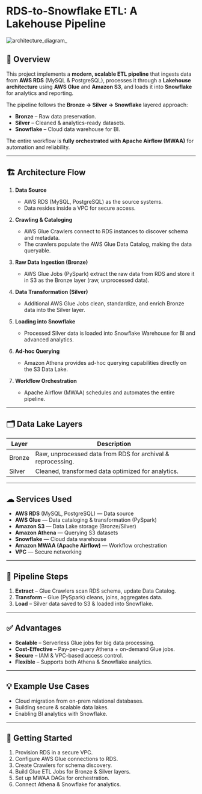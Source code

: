 # RDS-to-Snowflake ETL: A Lakehouse Pipeline

![architecture_diagram_](https://github.com/user-attachments/assets/4ba4e92a-a487-4a1a-a9f0-e3331883c9e0)

## 📌 Overview

This project implements a **modern, scalable ETL pipeline** that ingests data from **AWS RDS** (MySQL & PostgreSQL), processes it through a **Lakehouse architecture** using **AWS Glue** and **Amazon S3**, and loads it into **Snowflake** for analytics and reporting.

The pipeline follows the **Bronze → Silver → Snowflake** layered approach:

- **Bronze** – Raw data preservation.
- **Silver** – Cleaned & analytics-ready datasets.
- **Snowflake** – Cloud data warehouse for BI.

The entire workflow is **fully orchestrated with Apache Airflow (MWAA)** for automation and reliability.

---

## 🏗 Architecture Flow

1. **Data Source**  
   - AWS RDS (MySQL, PostgreSQL) as the source systems.
   - Data resides inside a VPC for secure access.

2. **Crawling & Cataloging**  
   - AWS Glue Crawlers connect to RDS instances to discover schema and metadata.
   - The crawlers populate the AWS Glue Data Catalog, making the data queryable.

4. **Raw Data Ingestion (Bronze)**  
   - AWS Glue Jobs (PySpark) extract the raw data from RDS and store it in S3 as the Bronze layer (raw, unprocessed data).

5. **Data Transformation (Silver)**  
   - Additional AWS Glue Jobs clean, standardize, and enrich Bronze data into the Silver layer.

6. **Loading into Snowflake**  
   - Processed Silver data is loaded into Snowflake Warehouse for BI and advanced analytics.

7. **Ad-hoc Querying**  
   - Amazon Athena provides ad-hoc querying capabilities directly on the S3 Data Lake.

8. **Workflow Orchestration**  
   - Apache Airflow (MWAA) schedules and automates the entire pipeline.

---

## 🗂 Data Lake Layers

| Layer  | Description |
|--------|-------------|
| Bronze | Raw, unprocessed data from RDS for archival & reprocessing. |
| Silver | Cleaned, transformed data optimized for analytics. |

---

## ☁ Services Used

- **AWS RDS** (MySQL, PostgreSQL) — Data source  
- **AWS Glue** — Data cataloging & transformation (PySpark)  
- **Amazon S3** — Data Lake storage (Bronze/Silver)  
- **Amazon Athena** — Querying S3 datasets  
- **Snowflake** — Cloud data warehouse  
- **Amazon MWAA (Apache Airflow)** — Workflow orchestration  
- **VPC** — Secure networking  

---

## 🔄 Pipeline Steps

1. **Extract** – Glue Crawlers scan RDS schema, update Data Catalog.  
2. **Transform** – Glue (PySpark) cleans, joins, aggregates data.  
3. **Load** – Silver data saved to S3 & loaded into Snowflake.

---

## ✅ Advantages

- **Scalable** – Serverless Glue jobs for big data processing.  
- **Cost-Effective** – Pay-per-query Athena + on-demand Glue jobs.  
- **Secure** – IAM & VPC-based access control.  
- **Flexible** – Supports both Athena & Snowflake analytics.

---

## 💡 Example Use Cases

- Cloud migration from on-prem relational databases.  
- Building secure & scalable data lakes.  
- Enabling BI analytics with Snowflake.

---

## 🚀 Getting Started

1. Provision RDS in a secure VPC.  
2. Configure AWS Glue connections to RDS.  
3. Create Crawlers for schema discovery.  
4. Build Glue ETL Jobs for Bronze & Silver layers.  
5. Set up MWAA DAGs for orchestration.  
6. Connect Athena & Snowflake for analytics.



